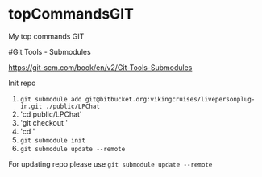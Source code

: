 # topCommandsGIT
My top commands GIT

#Git Tools - Submodules

https://git-scm.com/book/en/v2/Git-Tools-Submodules

Init repo
1. `git submodule add git@bitbucket.org:vikingcruises/livepersonplug-in.git ./public/LPChat`
2. 'cd public/LPChat'
3. 'git checkout <branch name>'
4. 'cd <project root>'
5. `git submodule init`
6. `git submodule update --remote`

For updating repo please use 
`git submodule update --remote`
